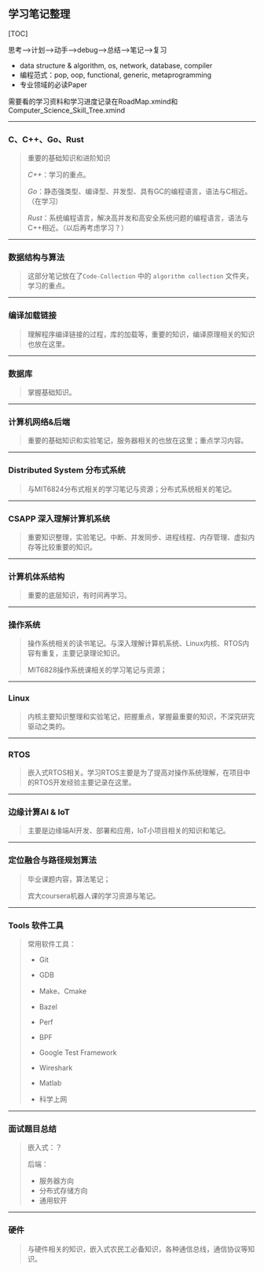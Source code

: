 ## 学习笔记整理

[TOC]

思考-->计划-->动手-->debug-->总结-->笔记-->复习

- data structure & algorithm, os, network, database, compiler
- 编程范式：pop, oop, functional, generic, metaprogramming
- 专业领域的必读Paper

需要看的学习资料和学习进度记录在RoadMap.xmind和Computer_Science_Skill_Tree.xmind

------

### **C、C++、Go、Rust**

> 重要的基础知识和进阶知识
>
> *C++*：学习的重点。
>
> *Go*：静态强类型、编译型、并发型、具有GC的编程语言，语法与C相近。（在学习）
>
> *Rust*：系统编程语言，解决高并发和高安全系统问题的编程语言，语法与C++相近。（以后再考虑学习？）

------

### **数据结构与算法**

> 这部分笔记放在了`Code-Collection` 中的 `algorithm collection` 文件夹，学习的重点。
>

------

### **编译加载链接**

> 理解程序编译链接的过程，库的加载等，重要的知识，编译原理相关的知识也放在这里。
>

------

### **数据库**

> 掌握基础知识。
>

------

### **计算机网络&后端**

> 重要的基础知识和实验笔记，服务器相关的也放在这里；重点学习内容。
>

------

### **Distributed System 分布式系统**

> 与MIT6824分布式相关的学习笔记与资源；分布式系统相关的笔记。
>

------

### **CSAPP 深入理解计算机系统**

> 重要知识整理，实验笔记。中断、并发同步、进程线程、内存管理、虚拟内存等比较重要的知识。
>

------

### **计算机体系结构**

> 重要的底层知识，有时间再学习。
>

------

### **操作系统**

> 操作系统相关的读书笔记。与深入理解计算机系统、Linux内核、RTOS内容有重复，主要记录理论知识。
>
> MIT6828操作系统课相关的学习笔记与资源；
>

------

### **Linux**

> 内核主要知识整理和实验笔记，把握重点，掌握最重要的知识，不深究研究驱动之类的。
>

------

### **RTOS**

> 嵌入式RTOS相关。学习RTOS主要是为了提高对操作系统理解，在项目中的RTOS开发经验主要记录在这里。
>

------

### **边缘计算AI & IoT**

> 主要是边缘端AI开发、部署和应用，IoT小项目相关的知识和笔记。
>

------

### 定位融合与路径规划算法

> 毕业课题内容，算法笔记；
>
> 宾大coursera机器人课的学习资源与笔记。
>

------

### **Tools 软件工具**

> 常用软件工具：
>
> - Git
> - GDB
> - Make、Cmake
> - Bazel
> - Perf
> - BPF
> - Google Test Framework
>
> - Wireshark 
> - Matlab
> - 科学上网
>

------

### 面试题目总结

> 嵌入式：？
>
> 后端：
>
> - 服务器方向
> - 分布式存储方向
> - 通用软开
>

------

### **硬件**

> 与硬件相关的知识，嵌入式农民工必备知识，各种通信总线，通信协议等知识。
>